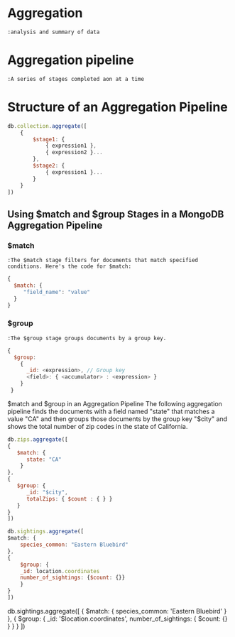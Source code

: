 # Aggregation
    :analysis and summary of data

# Aggregation pipeline
    :A series of stages completed aon at a time 
# Structure of an Aggregation Pipeline
```js
db.collection.aggregate([
    {
        $stage1: {
            { expression1 },
            { expression2 }...
        },
        $stage2: {
            { expression1 }...
        }
    }
])
```
## Using $match and $group Stages in a MongoDB Aggregation Pipeline

### $match
    :The $match stage filters for documents that match specified conditions. Here's the code for $match:
```js
{
  $match: {
     "field_name": "value"
  }
}
```
### $group
    :The $group stage groups documents by a group key.
```js
{
  $group:
    {
      _id: <expression>, // Group key
      <field>: { <accumulator> : <expression> }
    }
 }
```
$match and $group in an Aggregation Pipeline
The following aggregation pipeline finds the documents with a field named "state" that matches a value "CA" and then groups those documents by the group key "$city" and shows the total number of zip codes in the state of California.
```js
db.zips.aggregate([
{   
   $match: { 
      state: "CA"
    }
},
{
   $group: {
      _id: "$city",
      totalZips: { $count : { } }
   }
}
])
```
```js
db.sightings.aggregate([
$match: {
    species_common: "Eastern Bluebird"
},
{
    $group: {
    _id: location.coordinates
    number_of_sightings: {$count: {}}
    }
}
])
```
db.sightings.aggregate([
  {
    $match: {
        species_common: 'Eastern Bluebird'
    }
  }, {
    $group: {
        _id: '$location.coordinates',
        number_of_sightings: {
            $count: {}
        }
    }
  }
])


